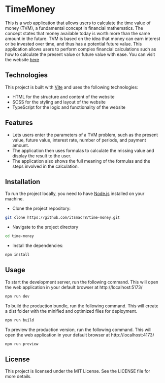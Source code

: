 # TimeMoney

This is a web application that allows users to calculate the time value of money (TVM), a fundamental concept in financial mathematics. The concept states that money available today is worth more than the same amount in the future. TVM is based on the idea that money can earn interest or be invested over time, and thus has a potential future value. This application allows users to perform complex financial calculations such as how to calculate the present value or future value with ease. You can visit the website [here](https://timemoney.netlify.app/)

## Technologies

This project is built with [Vite](https://vitejs.dev/) and uses the following technologies:

- HTML for the structure and content of the website
- SCSS for the styling and layout of the website
- TypeScript for the logic and functionality of the website

## Features

- Lets users enter the parameters of a TVM problem, such as the present value, future value, interest rate, number of periods, and payment amount.
- The application then uses formulas to calculate the missing value and display the result to the user.
- The application also shows the full meaning of the formulas and the steps involved in the calculation.

## Installation

To run the project locally, you need to have [Node.js](https://nodejs.org/) installed on your machine.

- Clone the project repository:

```sh
git clone https://github.com/itsmacr8/time-money.git
```

- Navigate to the project directory

```sh
cd time-money
```

- Install the dependencies:

```sh
npm install
```

## Usage

To start the development server, run the following command. This will open the web application in your default browser at http://localhost:5173/

```sh
npm run dev
```

To build the production bundle, run the following command. This will create a dist folder with the minified and optimized files for deployment.

```sh
npm run build
```

To preview the production version, run the following command. This will open the web application in your default browser at http://localhost:4173/

```sh
npm run preview
```

## License

This project is licensed under the MIT License. See the LICENSE file for more details.
